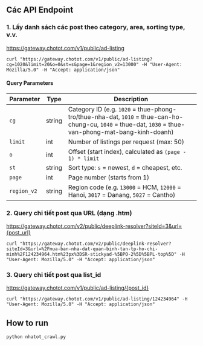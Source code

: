 ## Các API Endpoint

### 1. Lấy danh sách các post theo category, area, sorting type, v.v.
https://gateway.chotot.com/v1/public/ad-listing

```CMD
curl "https://gateway.chotot.com/v1/public/ad-listing?cg=1020&limit=20&o=0&st=s&page=1&region_v2=13000" -H "User-Agent: Mozilla/5.0" -H "Accept: application/json"
```
#### Query Parameters

| Parameter     | Type   | Description |
|---------------|--------|-------------|
| `cg`          | string | Category ID (e.g. `1020` = thue-phong-tro/thue-nha-dat, `1010` = thue-can-ho-chung-cu, `1040` = thue-dat, `1030` = thue-van-phong-mat-bang-kinh-doanh) |
| `limit`       | int    | Number of listings per request (max: 50) |
| `o`           | int    | Offset (start index), calculated as `(page - 1) * limit` |
| `st`          | string | Sort type: `s` = newest, `d` = cheapest, etc. |
| `page`        | int    | Page number (starts from 1) |
| `region_v2`   | string | Region code (e.g. `13000` = HCM, `12000` = Hanoi, `3017` = Danang, `5027` = Cantho) |


### 2. Query chi tiết post qua URL (dạng .htm)
https://gateway.chotot.com/v2/public/deeplink-resolver?siteId=3&url={post_url}

```CMD
curl "https://gateway.chotot.com/v2/public/deeplink-resolver?siteId=3&url=%2Fmua-ban-nha-dat-quan-binh-tan-tp-ho-chi-minh%2F124234964.htm%23px%3DSR-stickyad-%5BPO-2%5D%5BPL-top%5D" -H "User-Agent: Mozilla/5.0" -H "Accept: application/json"
```

### 3. Query chi tiết post qua list_id
https://gateway.chotot.com/v1/public/ad-listing/{post_id}

```CMD
curl "https://gateway.chotot.com/v1/public/ad-listing/124234964" -H "User-Agent: Mozilla/5.0" -H "Accept: application/json"
```

## How to run
```Python
python nhatot_crawl.py
```